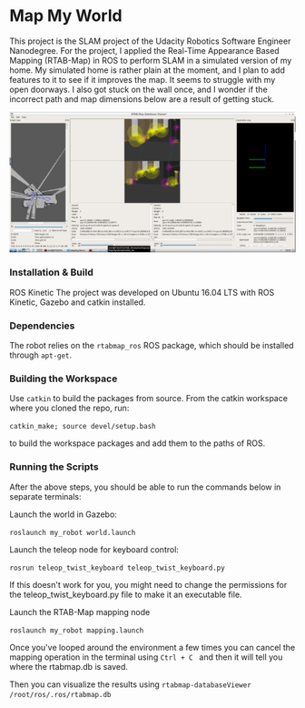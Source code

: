 # Map My World
This project is the SLAM project of the Udacity Robotics Software Engineer Nanodegree. For the project, I applied the Real-Time Appearance Based Mapping (RTAB-Map) in ROS to perform SLAM in a simulated version of my home. My simulated home is rather plain at the moment, and I plan to add features to it to see if it improves the map. It seems to struggle with my open doorways. I also got stuck on the wall once, and I wonder if the incorrect path and map dimensions below are a result of getting stuck.

<img src="rtab_map_features_example.png">

### Installation & Build
ROS Kinetic
The project was developed on Ubuntu 16.04 LTS with ROS Kinetic, Gazebo and catkin installed.

### Dependencies
The robot relies on the ```rtabmap_ros``` ROS package, which should be installed through ```apt-get```.

### Building the Workspace
Use ```catkin``` to build the packages from source. From the catkin workspace where you cloned the repo, run:

```catkin_make; source devel/setup.bash```

to build the workspace packages and add them to the paths of ROS.

### Running the Scripts
After the above steps, you should be able to run the commands below in separate terminals:

Launch the world in Gazebo:

```roslaunch my_robot world.launch```

Launch the teleop node for keyboard control:

```rosrun teleop_twist_keyboard teleop_twist_keyboard.py```

If this doesn't work for you, you might need to change the permissions for the teleop_twist_keyboard.py file to make it an executable file.

Launch the RTAB-Map mapping node

```roslaunch my_robot mapping.launch```

Once you've looped around the environment a few times you can cancel the mapping operation in the terminal using ```Ctrl + C ``` and then it will tell you where the rtabmap.db is saved.

Then you can visualize the results using ```rtabmap-databaseViewer /root/ros/.ros/rtabmap.db```
